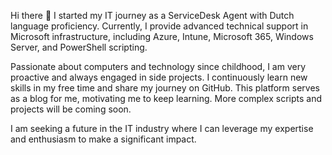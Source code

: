 Hi there 👋
I started my IT journey as a ServiceDesk Agent with Dutch language proficiency. Currently, I provide advanced technical support in Microsoft infrastructure, including Azure, Intune, Microsoft 365, Windows Server, and PowerShell scripting.

Passionate about computers and technology since childhood, I am very proactive and always engaged in side projects. I continuously learn new skills in my free time and share my journey on GitHub. This platform serves as a blog for me, motivating me to keep learning. More complex scripts and projects will be coming soon.

I am seeking a future in the IT industry where I can leverage my expertise and enthusiasm to make a significant impact.


<!--
**Patryk94A/Patryk94A** is a ✨ _special_ ✨ repository because its `README.md` (this file) appears on your GitHub profile.

Here are some ideas to get you started:

- 🔭 I’m currently working on ...
- 🌱 I’m currently learning ...
- 👯 I’m looking to collaborate on ...
- 🤔 I’m looking for help with ...
- 💬 Ask me about ...
- 📫 How to reach me: ...
- 😄 Pronouns: ...
- ⚡ Fun fact: ...
-->
